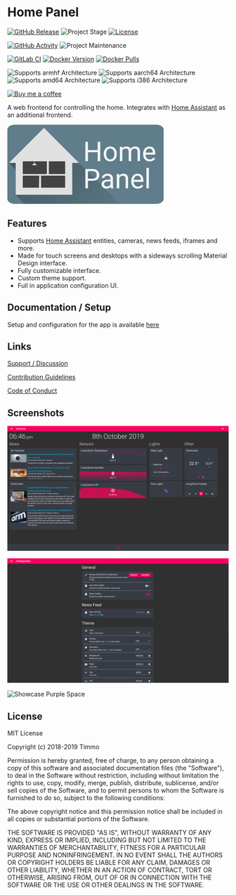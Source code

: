 # Home Panel

[![GitHub Release][releases-shield]][releases]
![Project Stage][project-stage-shield]
[![License][license-shield]](LICENSE.md)

[![GitHub Activity][commits-shield]][commits]
![Project Maintenance][maintenance-shield]

[![GitLab CI][gitlabci-shield]][gitlabci]
[![Docker Version][version-shield]][microbadger]
[![Docker Pulls][pulls-shield]][dockerhub]

![Supports armhf Architecture][armhf-shield]
![Supports aarch64 Architecture][aarch64-shield]
![Supports amd64 Architecture][amd64-shield]
![Supports i386 Architecture][i386-shield]

[![Buy me a coffee][buymeacoffee-shield]][buymeacoffee]

A web frontend for controlling the home. Integrates with
[Home Assistant][hass] as an additional frontend.

![banner][banner]

## Features

- Supports [Home Assistant][hass] entities, cameras, news feeds, iframes and
 more.
- Made for touch screens and desktops with a sideways scrolling Material Design
 interface.
- Fully customizable interface.
- Custom theme support.
- Full in application configuration UI.

## Documentation / Setup

Setup and configuration for the app is available [here][setup-docs]

## Links

[Support / Discussion][forum]

[Contribution Guidelines][contributing]

[Code of Conduct][code_of_conduct]

## Screenshots

![Main Screen Screenshot][screen-main]

![Configuration Screenshot][screen-configuration-main]

![Showcase Purple Space][showcase-purple-space]

## License

MIT License

Copyright (c) 2018-2019 Timmo

Permission is hereby granted, free of charge, to any person obtaining a copy
of this software and associated documentation files (the "Software"), to deal
in the Software without restriction, including without limitation the rights
to use, copy, modify, merge, publish, distribute, sublicense, and/or sell
copies of the Software, and to permit persons to whom the Software is
furnished to do so, subject to the following conditions:

The above copyright notice and this permission notice shall be included in all
copies or substantial portions of the Software.

THE SOFTWARE IS PROVIDED "AS IS", WITHOUT WARRANTY OF ANY KIND, EXPRESS OR
IMPLIED, INCLUDING BUT NOT LIMITED TO THE WARRANTIES OF MERCHANTABILITY,
FITNESS FOR A PARTICULAR PURPOSE AND NONINFRINGEMENT. IN NO EVENT SHALL THE
AUTHORS OR COPYRIGHT HOLDERS BE LIABLE FOR ANY CLAIM, DAMAGES OR OTHER
LIABILITY, WHETHER IN AN ACTION OF CONTRACT, TORT OR OTHERWISE, ARISING FROM,
OUT OF OR IN CONNECTION WITH THE SOFTWARE OR THE USE OR OTHER DEALINGS IN THE
SOFTWARE.

[aarch64-shield]: https://img.shields.io/badge/aarch64-yes-green.svg
[amd64-shield]: https://img.shields.io/badge/amd64-yes-green.svg
[armhf-shield]: https://img.shields.io/badge/armhf-yes-green.svg
[banner]: https://raw.githubusercontent.com/timmo001/home-panel/master/docs/resources/banner.png
[buymeacoffee-shield]: https://www.buymeacoffee.com/assets/img/guidelines/download-assets-sm-2.svg
[buymeacoffee]: https://www.buymeacoffee.com/timmo
[code_of_conduct]: https://github.com/timmo001/home-panel/blob/master/.github/CODE_OF_CONDUCT.md
[commits-shield]: https://img.shields.io/github/commit-activity/y/timmo001/home-panel.svg
[commits]: https://github.com/timmo001/home-panel/commits/master
[contributing]: https://github.com/timmo001/home-panel/blob/master/.github/CONTRIBUTING.md
[demo-app]: https://home-panel-demo.timmo.xyz/
[dockerhub]: https://hub.docker.com/r/timmo001/home-panel
[forum-shield]: https://img.shields.io/badge/community-forum-brightgreen.svg
[forum]: https://community.home-assistant.io/t/home-panel-a-touch-compatible-webapp-for-controlling-the-home/62597?u=timmo001
[gitlabci-shield]: https://gitlab.com/timmo/home-panel/badges/master/pipeline.svg
[gitlabci]: https://gitlab.com/timmo/home-panel/pipelines
[hass]: https://www.home-assistant.io/
[i386-shield]: https://img.shields.io/badge/i386-yes-green.svg
[license-shield]: https://img.shields.io/github/license/timmo001/home-panel.svg
[maintenance-shield]: https://img.shields.io/maintenance/yes/2019.svg
[microbadger]: https://microbadger.com/images/timmo001/home-panel
[project-stage-shield]: https://img.shields.io/badge/project%20stage-beta-green.svg
[pulls-shield]: https://img.shields.io/docker/pulls/timmo001/home-panel.svg
[releases-shield]: https://img.shields.io/github/release/timmo001/home-panel.svg
[releases]: https://github.com/timmo001/home-panel/releases
[screen-configuration-main]: https://raw.githubusercontent.com/timmo001/home-panel/master/docs/resources/screen-configuration-main.png
[screen-main]: https://raw.githubusercontent.com/timmo001/home-panel/master/docs/resources/screen-main.png
[setup-docs]: https://timmo.dev/home-panel/setup/
[showcase-purple-space]: https://raw.githubusercontent.com/timmo001/home-panel/master/docs/resources/showcase/timmo/purple-space.png
[version-shield]: https://images.microbadger.com/badges/version/timmo001/home-panel.svg
